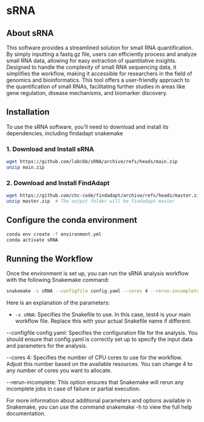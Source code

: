 # sRNA
##  About sRNA
This software provides a streamlined solution for small RNA quantification. By simply inputting a fastq.gz file, users can efficiently process and analyze small RNA data, allowing for easy extraction of quantitative insights. Designed to handle the complexity of small RNA sequencing data, it simplifies the workflow, making it accessible for researchers in the field of genomics and bioinformatics. This tool offers a user-friendly approach to the quantification of small RNAs, facilitating further studies in areas like gene regulation, disease mechanisms, and biomarker discovery.

## Installation
To use the sRNA software, you'll need to download and install its dependencies, including findadapt snakemake
### 1. Download and Install sRNA
```bash
wget https://github.com/labcbb/sRNA/archive/refs/heads/main.zip
unzip main.zip
```
### 2. Download and Install FindAdapt
```bash
wget https://github.com/chc-code/findadapt/archive/refs/heads/master.zip
unzip master.zip  # The output folder will be findadapt-master
```

## Configure the conda environment
```bash
conda env create -f environment.yml
conda activate sRNA
```

## Running the Workflow
Once the environment is set up, you can run the sRNA analysis workflow with the following Snakemake command:
```bash
snakemake -s sRNA --configfile config.yaml --cores 4 --rerun-incomplete
```
Here is an explanation of the parameters:

- `-s sRNA`: Specifies the Snakefile to use. In this case, test4 is your main workflow file. Replace this with your actual Snakefile name if different.

--configfile config.yaml: Specifies the configuration file for the analysis. You should ensure that config.yaml is correctly set up to specify the input data and parameters for the analysis.

--cores 4: Specifies the number of CPU cores to use for the workflow. Adjust this number based on the available resources. You can change 4 to any number of cores you want to allocate.

--rerun-incomplete: This option ensures that Snakemake will rerun any incomplete jobs in case of failure or partial execution.

For more information about additional parameters and options available in Snakemake, you can use the command snakemake -h to view the full help documentation.
